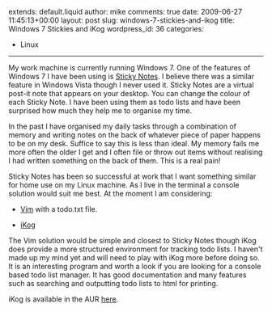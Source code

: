 extends: default.liquid
author: mike
comments: true
date: 2009-06-27 11:45:13+00:00
layout: post
slug: windows-7-stickies-and-ikog
title: Windows 7 Stickies and iKog
wordpress_id: 36
categories:
- Linux
---

My work machine is currently running Windows 7. One of the features of Windows 7 I have been using is [Sticky Notes](http://windows.microsoft.com/en-us/windows7/products/features/sticky-notes). I believe there was a similar feature in Windows Vista though I never used it. Sticky Notes are a virtual post-it note that appears on your desktop. You can change the colour of each Sticky Note. I have been using them as todo lists and have been surprised how much they help me to organise my time.





In the past I have organised my daily tasks through a combination of memory and writing notes on the back of whatever piece of paper happens to be on my desk. Suffice to say this is less than ideal. My memory fails me more often the older I get and I often file or throw out items without realising I had written something on the back of them. This is a real pain!





Sticky Notes has been so successful at work that I want something similar for home use on my Linux machine. As I live in the terminal a console solution would suit me best. At the moment I am considering:





  * [Vim](http://www.vim.org) with a todo.txt file.


  * [iKog](http://www.henspace.co.uk/ikog/index.html?second_topic.htm)



The Vim solution would be simple and closest to Sticky Notes though iKog does provide a more structured environment for tracking todo lists. I haven't made up my mind yet and will need to play with iKog more before doing so. It is an interesting program and worth a look if you are looking for a console based todo list manager. It has good documentation and many features such as searching and outputting todo lists to html for printing.





iKog is available in the AUR [here](http://aur.archlinux.org/packages.php?ID=21440).
